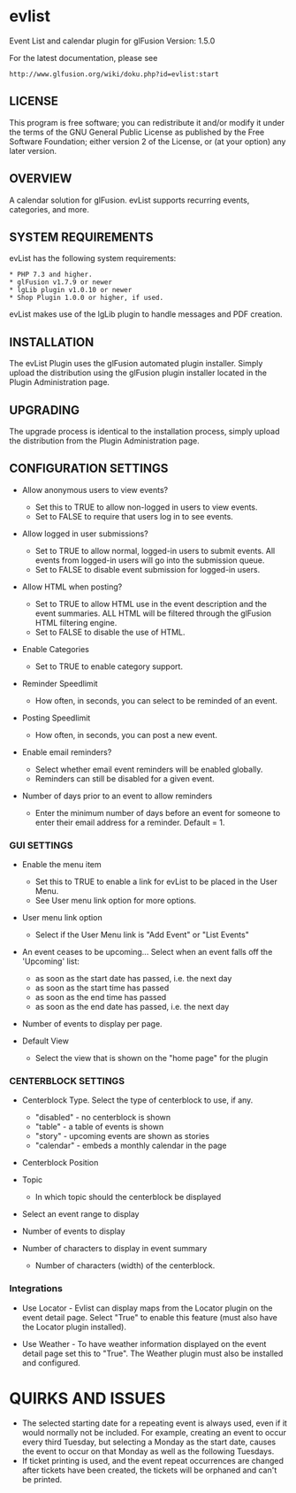 # evlist
Event List and calendar plugin for glFusion
Version: 1.5.0

For the latest documentation, please see

    http://www.glfusion.org/wiki/doku.php?id=evlist:start

## LICENSE
This program is free software; you can redistribute it and/or modify it under
the terms of the GNU General Public License as published by the Free Software
Foundation; either version 2 of the License, or (at your option) any later
version.

## OVERVIEW
A calendar solution for glFusion. evList supports recurring events, 
categories, and more.

## SYSTEM REQUIREMENTS
evList has the following system requirements:

    * PHP 7.3 and higher.
    * glFusion v1.7.9 or newer
    * lgLib plugin v1.0.10 or newer
    * Shop Plugin 1.0.0 or higher, if used.

evList makes use of the lgLib plugin to handle messages and PDF creation.

## INSTALLATION
The evList  Plugin uses the glFusion automated plugin installer.
Simply upload the distribution using the glFusion plugin installer located in
the Plugin Administration page.

## UPGRADING
The upgrade process is identical to the installation process, simply upload
the distribution from the Plugin Administration page.

## CONFIGURATION SETTINGS
* Allow anonymous users to view events?
  * Set this to TRUE to allow non-logged in users to view events.
  * Set to FALSE to require that users log in to see events.

* Allow logged in user submissions?
  * Set to TRUE to allow normal, logged-in users to submit events. All events
from logged-in users will go into the submission queue.
  * Set to FALSE to disable event submission for logged-in users.

* Allow HTML when posting?
  * Set to TRUE to allow HTML use in the event description and the event
    summaries. ALL HTML will be filtered through the glFusion HTML filtering
    engine.
  * Set to FALSE to disable the use of HTML.

* Enable Categories
  * Set to TRUE to enable category support.

* Reminder Speedlimit
  * How often, in seconds, you can select to be reminded of an event.

* Posting Speedlimit
  * How often, in seconds, you can post a new event.

* Enable email reminders?
  * Select whether email event reminders will be enabled globally.
  * Reminders can still be disabled for a given event.

* Number of days prior to an event to allow reminders
  * Enter the minimum number of days before an event for someone to
enter their email address for a reminder. Default = 1.

### GUI SETTINGS

* Enable the menu item
  * Set this to TRUE to enable a link for evList to be placed in the User Menu.
  * See User menu link option for more options.

* User menu link option
  * Select if the User Menu link is "Add Event" or "List Events"

* An event ceases to be upcoming... Select when an event falls off the 'Upcoming' list:
  * as soon as the start date has passed, i.e. the next day
  * as soon as the start time has passed
  * as soon as the end time has passed
  * as soon as the end date has passed, i.e. the next day

* Number of events to display per page.

* Default View
  * Select the view that is shown on the "home page" for the plugin

### CENTERBLOCK SETTINGS
* Centerblock Type. Select the type of centerblock to use, if any.
  * "disabled" - no centerblock is shown
  * "table" - a table of events is shown
  * "story" - upcoming events are shown as stories
  * "calendar" - embeds a monthly calendar in the page

* Centerblock Position

* Topic
  * In which topic should the centerblock be displayed

* Select an event range to display

* Number of events to display

* Number of characters to display in event summary
  * Number of characters (width) of the centerblock.

### Integrations
* Use Locator - Evlist can display maps from the Locator plugin on the event
detail page. Select "True" to enable this feature (must also have the Locator
plugin installed).

* Use Weather - To have weather information displayed on the event detail page
set this to "True". The Weather plugin must also be installed and configured.

# QUIRKS AND ISSUES
* The selected starting date for a repeating event is always used, even if it
would normally not be included.  For example, creating an event to occur
every third Tuesday, but selecting a Monday as the start date, causes the
event to occur on that Monday as well as the following Tuesdays.
* If ticket printing is used, and the event repeat occurrences are changed after
tickets have been created, the tickets will be orphaned and can't be printed.
